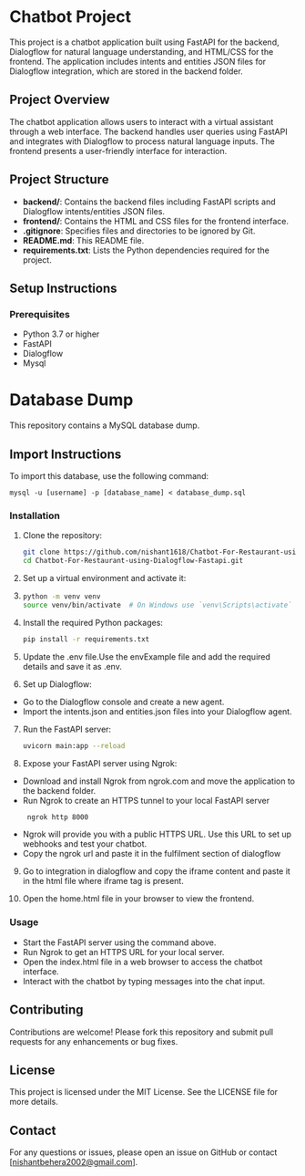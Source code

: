 # Chatbot Project

This project is a chatbot application built using FastAPI for the backend, Dialogflow for natural language understanding, and HTML/CSS for the frontend. The application includes intents and entities JSON files for Dialogflow integration, which are stored in the backend folder.

## Project Overview

The chatbot application allows users to interact with a virtual assistant through a web interface. The backend handles user queries using FastAPI and integrates with Dialogflow to process natural language inputs. The frontend presents a user-friendly interface for interaction.

## Project Structure

- **backend/**: Contains the backend files including FastAPI scripts and Dialogflow intents/entities JSON files.
- **frontend/**: Contains the HTML and CSS files for the frontend interface.
- **.gitignore**: Specifies files and directories to be ignored by Git.
- **README.md**: This README file.
- **requirements.txt**: Lists the Python dependencies required for the project.

## Setup Instructions

### Prerequisites

- Python 3.7 or higher
- FastAPI
- Dialogflow
- Mysql

# Database Dump

This repository contains a MySQL database dump.

## Import Instructions

To import this database, use the following command:

    mysql -u [username] -p [database_name] < database_dump.sql


### Installation

1. Clone the repository:
   ```sh
   git clone https://github.com/nishant1618/Chatbot-For-Restaurant-using-Dialogflow-Fastapi.git
   cd Chatbot-For-Restaurant-using-Dialogflow-Fastapi.git
2.  Set up a virtual environment and activate it:
3.  ```sh
    python -m venv venv
    source venv/bin/activate  # On Windows use `venv\Scripts\activate`

4. Install the required Python packages:
    ```sh
    pip install -r requirements.txt
5. Update the .env file.Use the envExample file and add the required details and save it as .env.

6. Set up Dialogflow:
- Go to the Dialogflow console and create a new agent.  
- Import the intents.json and entities.json files into your Dialogflow agent.
7. Run the FastAPI server:
     ```sh
    uvicorn main:app --reload
8. Expose your FastAPI server using Ngrok:
- Download and install Ngrok from ngrok.com and move the application to the backend folder.
- Run Ngrok to create an HTTPS tunnel to your local FastAPI server
    ```sh
     ngrok http 8000
- Ngrok will provide you with a public HTTPS URL. Use this URL to set up    webhooks and test your chatbot.
- Copy the ngrok url and paste it in the fulfilment section of dialogflow

9. Go to integration in dialogflow and copy the iframe content and paste it in the html file where iframe tag is present. 
    
10. Open the home.html file in your browser to view the frontend.


### Usage
- Start the FastAPI server using the command above.
- Run Ngrok to get an HTTPS URL for your local server.
- Open the index.html file in a web browser to access the chatbot interface.
- Interact with the chatbot by typing messages into the chat input.
  
## Contributing
Contributions are welcome! Please fork this repository and submit pull requests for any enhancements or bug fixes.

## License
This project is licensed under the MIT License. See the LICENSE file for more details.

## Contact
For any questions or issues, please open an issue on GitHub or contact [nishantbehera2002@gmail.com].

